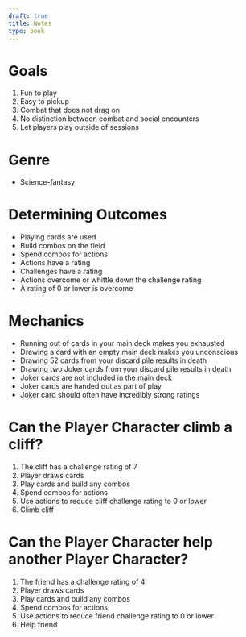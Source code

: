 ```yaml
---
draft: true
title: Notes
type: book
---
```


# Goals

1. Fun to play
2. Easy to pickup
3. Combat that does not drag on
4. No distinction between combat and social encounters
5. Let players play outside of sessions

# Genre

- Science-fantasy

# Determining Outcomes

- Playing cards are used
- Build combos on the field
- Spend combos for actions
- Actions have a rating
- Challenges have a rating
- Actions overcome or whittle down the challenge rating
- A rating of 0 or lower is overcome

# Mechanics

- Running out of cards in your main deck makes you exhausted
- Drawing a card with an empty main deck makes you unconscious
- Drawing 52 cards from your discard pile results in death
- Drawing two Joker cards from your discard pile results in death
- Joker cards are not included in the main deck
- Joker cards are handed out as part of play
- Joker card should often have incredibly strong ratings

# Can the Player Character climb a cliff?

1. The cliff has a challenge rating of 7
2. Player draws cards
3. Play cards and build any combos
4. Spend combos for actions
5. Use actions to reduce cliff challenge rating to 0 or lower
6. Climb cliff

# Can the Player Character help another Player Character?

1. The friend has a challenge rating of 4
2. Player draws cards
3. Play cards and build any combos
4. Spend combos for actions
5. Use actions to reduce friend challenge rating to 0 or lower
6. Help friend
